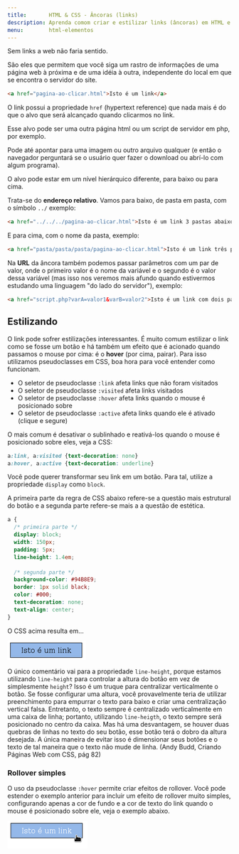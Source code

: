 ```yaml
---
title:       HTML & CSS - Âncoras (links)
description: Aprenda comom criar e estilizar links (âncoras) em HTML e CSS
menu:        html-elementos 
---
```


Sem links a web não faria sentido.

São eles que permitem que você siga um rastro de informações de uma página web à próxima e de uma idéia à outra, 
independente do local em que se encontra o servidor do site.

```html
<a href="pagina-ao-clicar.html">Isto é um link</a>
```

O link possui a propriedade `href` (hypertext reference) que nada mais é do que o alvo que será alcançado quando
clicarmos no link.

Esse alvo pode ser uma outra página html ou um script de servidor em php, por exemplo.

Pode até apontar para uma imagem ou outro arquivo qualquer (e então o navegador perguntará se o usuário quer fazer o
download ou abrí-lo com algum programa).

O alvo pode estar em um nível hierárquico diferente, para baixo ou para cima.

Trata-se do __endereço relativo__. Vamos para baixo, de pasta em pasta, com o símbolo `../` exemplo:

```html
<a href="../../../pagina-ao-clicar.html">Isto é um link 3 pastas abaixo</a>
```

E para cima, com o nome da pasta, exemplo:

```html
<a href="pasta/pasta/pasta/pagina-ao-clicar.html">Isto é um link três pastas acima</a>
```

Na __URL__ da âncora também podemos passar parâmetros com um par de valor, onde o primeiro valor é o nome da variável e
o segundo é o valor dessa variável (mas isso nos veremos mais afundo quando estivermos estudando uma linguagem 
"do lado do servidor"), exemplo:

```html
<a href="script.php?varA=valor1&varB=valor2">Isto é um link com dois parâmetros</a>
```


Estilizando
---

O link pode sofrer estilizações interessantes. É muito comum estilizar o link como se fosse um botão e há também um efeito
que é acionado quando passamos o mouse por cima: é o __hover__ (por cima, pairar). Para isso utilizamos pseudoclasses
em CSS, boa hora para você entender como funcionam.

- O seletor de pseudoclasse `:link` afeta links que não foram visitados
- O seletor de pseudoclasse `:visited` afeta links visitados
- O seletor de pseudoclasse `:hover` afeta links quando o mouse é posicionado sobre
- O seletor de pseudoclasse `:active` afeta links quando ele é ativado (clique e segure)


O mais comum é desativar o sublinhado e reativá-los quando o mouse é posicionado sobre eles, veja a CSS:

```css
a:link, a:visited {text-decoration: none}
a:hover, a:active {text-decoration: underline}
```


Você pode querer transformar seu link em um botão. Para tal, utilize a propriedade `display` como `block`.

A primeira parte da regra de CSS abaixo refere-se a questão mais estrutural do botão e a segunda parte refere-se mais a
a questão de estética.

```css
a {
  /* primeira parte */
  display: block;
  width: 150px;
  padding: 5px;
  line-height: 1.4em;
  
  /* segunda parte */
  background-color: #94B8E9;
  border: 1px solid black;
  color: #000;
  text-decoration: none;
  text-align: center;
}
```


O CSS acima resulta em...

![](botao-css.png)

O único comentário vai para a propriedade `line-height`, porque estamos utilizando `line-height` para controlar a altura
do botão em vez de simplesmente `height`? Isso é um truque para centralizar verticalmente o botão. Se fosse configurar
uma altura, você provavelmente teria de utilizar preenchimento para empurrar o texto para baixo e criar uma centralização
vertical falsa. Entretanto, o texto sempre é centralizado verticalmente em uma caixa de linha; portanto, utilizando
`line-heigth`, o texto sempre será posicionado no centro da caixa. Mas há uma desvantagem, se houver duas quebras de
linhas no texto do seu botão, esse botão terá o dobro da altura desejada. A única maneira de evitar isso é dimensionar
seus botões e o texto de tal maneira que o texto não mude de linha. (Andy Budd, Criando Páginas Web com CSS, pág 82)



### Rollover simples

O uso da pseudoclasse `:hover` permite criar efeitos de rollover. Você pode estender o exemplo anterior para incluir
um efeito de rollover muito simples, configurando apenas a cor de fundo e a cor de texto do link quando o mouse é
posicionado sobre ele, veja o exemplo abaixo.

![](botao-css-hover.png)

